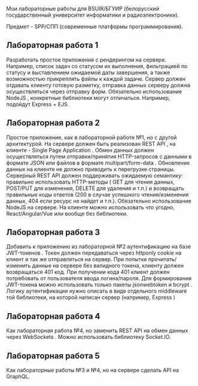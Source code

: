 Мои лабораторные работы для BSUIR/БГУИР (белорусский государственный университет информатики и радиоэлектроники).

Предмет - SPP/СПП (современные платформы программирования).

## Лабораторная работа 1

Разработать простое приложения с рендерингом на сервере. Например, список задач со
статусом их выполнения, фильтрацией по статусу и выставлением ожидаемой даты завершения,
а также возможностью прикреплять файлы к каждой задаче. Сервер должен отдавать клиенту
готовую разметку, отправка данных серверу должна осуществляться через отправку форм.
Обязательно использование NodeJS , конкретные библиотеки могут отличаться. Например,
подойдут Express + EJS.

## Лабораторная работа 2

Простое приложение, как в лабораторной работе №1, но с другой архитектурой. На сервере
должен быть реализован REST API , на клиенте - Single Page Application . Обмен данных
должен осуществляться путем отправки/принятия HTTP-запросов с данными в формате JSON
или файлов в формате multipart/form-data . Обновление данных на клиенте не должно
приводить к перегрузке страницы. Серверный REST API должен поддерживать ожидаемую
семантику: правильно использовать HTTP-методы ( GET для чтения данных, POST/PUT для
изменения, DELETE для удаления и т.п.) и возвращать правильные коды ответов (200 в случае
успешного чтения/изменения данных, 404 если ресурс не найдет и т.п.). Обязательно
использование NodeJS на сервере. На клиенте можно использовать что угодно,
React/Angular/Vue или вообще без библиотеки.

## Лабораторная работа 3

Добавить к приложению из лабораторной №2 аутентификацию на базе JWT-токенов . Токен
должен передаваться через httponly cookie на клиент и так же отправляться на сервер. При
попытке прочитать/изменить данные на сервере без валидного токена, клиенту должен
возвращаться 401 код. При получении кода 401 клиент должен потребовать от пользователя
ввода логина/пароля. Для формирования JWT-токена можно использовать только пакеты
jsonwebtoken и bcrypt . Логику аутентификации нужно описать в виде отдельного middleware
той библиотеки, на которой написан сервер (например, Express )

## Лабораторная работа 4

Как лабораторная работа №4, но заменить REST API на обмен данных через WebSockets .
Можно использовать библиотеку Socket.IO.

## Лабораторная работа 5

Как лабораторные работы №3 и №4, но на сервере сделать API на GraphQL.